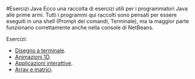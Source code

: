 #Esercizi Java
Ecco una raccolta di esercizi utili per i programmatori Java alle prime armi. Tutti i programmi qui raccolti sono pensati per essere eseguiti in una shell (Prompt dei comandi, Terminale), ma la maggior parte funzionano correttamente anche nella console di NetBeans.

Esercizi:

- [Disegno a terminale](disegni.md).
- [Animazioni 1D](anim1D.md).
- [Applicazioni interattive](interactive.md).
- [Array e matrici](array.md).
